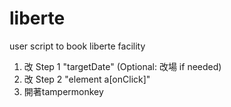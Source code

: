 # liberte
user script to book liberte facility

1. 改 Step 1 "targetDate" (Optional: 改場 if needed)
2. 改 Step 2 "element a[onClick]"
3. 開著tampermonkey
